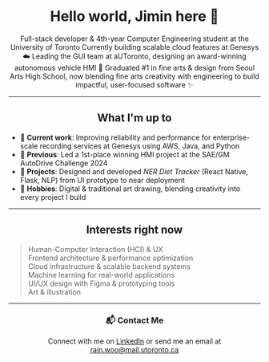 # <div align="center">Hello world, Jimin here 👋</div>

<div align="center">
Full-stack developer & 4th-year Computer Engineering student at the University of Toronto  
Currently building scalable cloud features at Genesys ☁️  
Leading the GUI team at aUToronto, designing an award-winning autonomous vehicle HMI 🚗
Graduated #1 in fine arts & design from Seoul Arts High School, now blending fine arts creativity with engineering to build impactful, user-focused software ✨
</div>

---

## <div align="center">What I'm up to</div>

- 🌟 **Current work**: Improving reliability and performance for enterprise-scale recording services at Genesys using AWS, Java, and Python  
- 🚗 **Previous**: Led a 1st-place winning HMI project at the SAE/GM AutoDrive Challenge 2024  
- 📱 **Projects**: Designed and developed *NER Diet Tracker* (React Native, Flask, NLP) from UI prototype to near deployment  
- 🎨 **Hobbies**: Digital & traditional art drawing, blending creativity into every project I build  

---

## <div align="center">Interests right now</div>

> Human-Computer Interaction (HCI) & UX  
> Frontend architecture & performance optimization  
> Cloud infrastructure & scalable backend systems  
> Machine learning for real-world applications  
> UI/UX design with Figma & prototyping tools  
> Art & illustration

---

### <div align="center">📬 Contact Me</div>
<div align="center">
  Connect with me on <a href="https://www.linkedin.com/in/rainjiminwoo/">LinkedIn</a> or send me an email at <a href="mailto:rain.woo@mail.utoronto.ca">rain.woo@mail.utoronto.ca</a>
</div>
